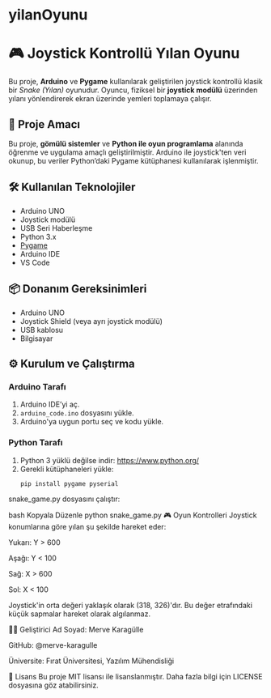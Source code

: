 # yilanOyunu
# 🎮 Joystick Kontrollü Yılan Oyunu

Bu proje, **Arduino** ve **Pygame** kullanılarak geliştirilen joystick kontrollü klasik bir *Snake (Yılan)* oyunudur. Oyuncu, fiziksel bir **joystick modülü** üzerinden yılanı yönlendirerek ekran üzerinde yemleri toplamaya çalışır.

## 🧠 Proje Amacı

Bu proje, **gömülü sistemler** ve **Python ile oyun programlama** alanında öğrenme ve uygulama amaçlı geliştirilmiştir. Arduino ile joystick'ten veri okunup, bu veriler Python’daki Pygame kütüphanesi kullanılarak işlenmiştir.

## 🛠️ Kullanılan Teknolojiler

- Arduino UNO
- Joystick modülü
- USB Seri Haberleşme
- Python 3.x
- [Pygame](https://www.pygame.org/)
- Arduino IDE
- VS Code

## 📦 Donanım Gereksinimleri

- Arduino UNO
- Joystick Shield (veya ayrı joystick modülü)
- USB kablosu
- Bilgisayar

## ⚙️ Kurulum ve Çalıştırma

### Arduino Tarafı

1. Arduino IDE’yi aç.
2. `arduino_code.ino` dosyasını yükle.
3. Arduino'ya uygun portu seç ve kodu yükle.

### Python Tarafı

1. Python 3 yüklü değilse indir: https://www.python.org/
2. Gerekli kütüphaneleri yükle:
   ```bash
   pip install pygame pyserial
snake_game.py dosyasını çalıştır:

bash
Kopyala
Düzenle
python snake_game.py
🎮 Oyun Kontrolleri
Joystick konumlarına göre yılan şu şekilde hareket eder:

Yukarı: Y > 600

Aşağı: Y < 100

Sağ: X > 600

Sol: X < 100

Joystick'in orta değeri yaklaşık olarak (318, 326)'dır. Bu değer etrafındaki küçük sapmalar hareket olarak algılanmaz.


👨‍💻 Geliştirici
Ad Soyad: Merve Karagülle

GitHub: @merve-karagulle

Üniversite: Fırat Üniversitesi, Yazılım Mühendisliği

📝 Lisans
Bu proje MIT lisansı ile lisanslanmıştır. Daha fazla bilgi için LICENSE dosyasına göz atabilirsiniz.
